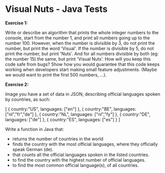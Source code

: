 # Visual Nuts - Java Tests



**Exercise 1:**

Write or describe an algorithm that prints the whole integer numbers to the console, start
from the number 1, and print all numbers going up to the number 100.
However, when the number is divisible by 3, do not print the number, but print the word
'Visual'. If the number is divisible by 5, do not print the number, but print 'Nuts'. And for all
numbers divisible by both (eg: the number 15) the same, but print 'Visual Nuts'.
How will you keep this code safe from bugs? Show how you would guarantee that this code
keeps working when developers start making small feature adjustments. (Maybe we would
want to print the first 500 numbers, ...).


**Exercise 2:**

Image you have a set of data in JSON, describing official languages spoken by countries, as
such:

[
    {
        country:"US",
        languages: ["en"]
    },
    {
        country:"BE",
        languages: ["nl","fr","de"]
    },
    {
        country:"NL",
        languages: ["nl","fy"]
    },
    {
        country:"DE",
        languages: ["de"]
    },
    {
        country:"ES",
        languages: ["es"]
    }
]

Write a function in Java that:
- returns the number of countries in the world
- finds the country with the most official languages, where they officially speak German (de).
- that counts all the official languages spoken in the listed countries.
- to find the country with the highest number of official languages.
- to find the most common official language(s), of all countries.